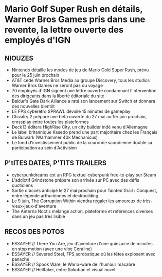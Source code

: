 # Mario Golf Super Rush en détails, Warner Bros Games pris dans une revente, la lettre ouverte des employés d'IGN

## NIOUZES

- Nintendo détaille les modes de jeu de Mario Gold Super Rush, prévu pour le 25 juin prochain
- AT&T cède Warner Bros Media au groupe Discovery, tous les studios Warner Bros Games ne seront pas du voyage
- 70 employés d'IGN signent une lettre ouverte condamnant l'intervention des dirigeants dans la liberté éditoriale du site
- Baldur's Gate Dark Alliance a raté son lancement sur Switch et donnera des nouvelles bientôt
- LE FPS cyberétro SPRAWL dévoile 15 minutes de gameplay
- Chivalry 2 prépare une beta ouverte du 27 mai au 1er juin prochain, crossplay entre toutes les plateformes
- Deck13 éditera HighRise City, un city builder indé venu d'Allemagne
- Le label britannique Kasedo prend une part majoritaire chez les Français de Bulwark (Warhammer 40k Mechanicus)
- Le fond d'investissement public de la couronne saoudienne double sa participation au sein d'Activision

## P'tITES DATES, P'TITS TRAILERS

- cyberpunkdreams est un RPG textuel cyberpunk free-to-play sur Steam
- L'addictif Grindstone prépare son arrivée sur PC avec des défis quotidiens
- Sortie d'accès anticipé le 27 mai prochain pour Tainted Grail : Conquest, entre légende arthuriennes et deckbuilding
- Le 9 juin, The Corruption Within viendra régaler les amoureux de très-vieux-jeux-d'aventure
- The Aeterna Noctis mélange action, plateforme et références diverses dans un jeu pas très lisible

## RECOS DES POTOS

- ESSAYER // There You Are, jeu d'aventure d'une quinzaine de minutes en stop motion (avec une vibe Coraline)
- ESSAYER // Severed Steel, FPS acrobatique où les têtes explosent avec panache
- ESSAYER // Spook Ware, le Wario-ware de l'humour macabre
- ESSAYER // Helltaker, entre Sokoban et visual novel
